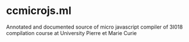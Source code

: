 # ccmicrojs.ml
Annotated and documented source of micro javascript compiler of 3I018 compilation course at University Pierre et Marie Curie
